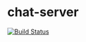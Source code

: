 # chat-server

[![Build Status](https://travis-ci.org/saeedvaziry/chat-server.svg?branch=master)](https://travis-ci.org/saeedvaziry/chat-server)
